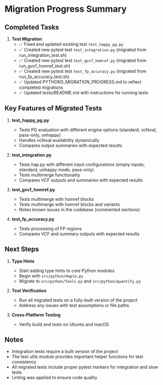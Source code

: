 # Migration Progress Summary

## Completed Tasks

1. **Test Migration**
   - ✅ Fixed and updated existing test `test_happy_pg.py`
   - ✅ Created new pytest test `test_integration.py` (migrated from run_integration_test.sh)
   - ✅ Created new pytest test `test_gvcf_homref.py` (migrated from run_gvcf_homref_test.sh)
   - ✅ Created new pytest test `test_fp_accuracy.py` (migrated from run_fp_accuracy_test.sh)
   - ✅ Updated PYTHON3_MIGRATION_PROGRESS.md to reflect completed migrations
   - ✅ Updated tests/README.md with instructions for running tests

## Key Features of Migrated Tests

1. **test_happy_pg.py**
   - Tests PG evaluation with different engine options (standard, vcfeval, pass-only, unhappy)
   - Handles vcfeval availability dynamically
   - Compares output summaries with expected results

2. **test_integration.py**
   - Tests hap.py with different input configurations (empty inputs, standard, unhappy mode, pass-only)
   - Tests multimerge functionality
   - Compares VCF outputs and summaries with expected results

3. **test_gvcf_homref.py**
   - Tests multimerge with homref blocks
   - Tests multimerge with homref blocks and variants
   - Notes known issues in the codebase (commented sections)

4. **test_fp_accuracy.py**
   - Tests processing of FP regions
   - Compares VCF and summary outputs with expected results

## Next Steps

1. **Type Hints**
   - Start adding type hints to core Python modules
   - Begin with `src/python/Haplo.py`
   - Migrate to `src/python/Tools.py` and `src/python/quantify.py`

2. **Test Verification**
   - Run all migrated tests on a fully-built version of the project
   - Address any issues with test assumptions or file paths

3. **Cross-Platform Testing**
   - Verify build and tests on Ubuntu and  macOS

## Notes

- Integration tests require a built version of the project
- The test utils module provides important helper functions for test consistency
- All migrated tests include proper pytest markers for integration and slow tests
- Linting was applied to ensure code quality
